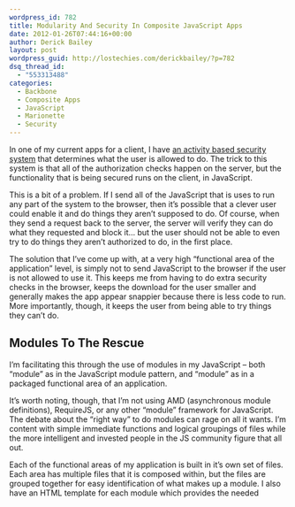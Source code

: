 ```yaml
---
wordpress_id: 782
title: Modularity And Security In Composite JavaScript Apps
date: 2012-01-26T07:44:16+00:00
author: Derick Bailey
layout: post
wordpress_guid: http://lostechies.com/derickbailey/?p=782
dsq_thread_id:
  - "553313488"
categories:
  - Backbone
  - Composite Apps
  - JavaScript
  - Marionette
  - Security
---
```

In one of my current apps for a client, I have [an activity based security system](https://lostechies.com/derickbailey/2011/05/24/dont-do-role-based-authorization-checks-do-activity-based-checks/) that determines what the user is allowed to do. The trick to this system is that all of the authorization checks happen on the server, but the functionality that is being secured runs on the client, in JavaScript.

This is a bit of a problem. If I send all of the JavaScript that is uses to run any part of the system to the browser, then it&#8217;s possible that a clever user could enable it and do things they aren&#8217;t supposed to do. Of course, when they send a request back to the server, the server will verify they can do what they requested and block it… but the user should not be able to even try to do things they aren&#8217;t authorized to do, in the first place.

The solution that I&#8217;ve come up with, at a very high &#8220;functional area of the application&#8221; level, is simply not to send JavaScript to the browser if the user is not allowed to use it. This keeps me from having to do extra security checks in the browser, keeps the download for the user smaller and generally makes the app appear snappier because there is less code to run. More importantly, though, it keeps the user from being able to try things they can&#8217;t do.

## Modules To The Rescue

I&#8217;m facilitating this through the use of modules in my JavaScript &#8211; both &#8220;module&#8221; as in the JavaScript module pattern, and &#8220;module&#8221; as in a packaged functional area of an application.

It&#8217;s worth noting, though, that I&#8217;m not using AMD (asynchronous module definitions), RequireJS, or any other &#8220;module&#8221; framework for JavaScript. The debate about the &#8220;right way&#8221; to do modules can rage on all it wants. I&#8217;m content with simple immediate functions and logical groupings of files while the more intelligent and invested people in the JS community figure that all out.

Each of the functional areas of my application is built in it&#8217;s own set of files. Each area has multiple files that it is composed within, but the files are grouped together for easy identification of what makes up a module. I also have an HTML template for each module which provides the needed <script> tags to include the code for that module.

## Only Render What Is Needed

When I need a functional area of my site to be sent down to the user, I tell my server side template language to include the correct HTML file. For example, I&#8217;m doing this in an ASP.NET MVC application:

{% gist 1680805 1.cshtml %}

In this code, I&#8217;m checking to see if the current user is allowed to manage locations. If they are, the extension method &#8220;LocationManagementScripts&#8221; is called. This in turn renders the &#8220;LocationManagementScript.html&#8221; file at this point in my HTML layout. That file contains all of the <script> tags for the location management JavaScript app. In the same way, I&#8217;m checking to see if the user can search through locations, and running the same basic process if they can.

## Self-Initializing Modules

When a functional module is included after passing one of these checks, it needs a way to get itself spun up and started so that it can do it&#8217;s magic. It may need to render something on to the screen. It may need to register itself with the application&#8217;s [event aggregator](https://lostechies.com/derickbailey/2011/07/19/references-routing-and-the-event-aggregator-coordinating-views-in-backbone-js/), or any of a number of other things. This is where my [Backbone.Marionette](https://github.com/derickbailey/backbone.marionette) add-on comes in to play for my Backbone apps.

Marionette has an explicit concept of an &#8220;initializer&#8221; tied to it&#8217;s Application objects. When you create an instance of an Application object, you can call &#8220;app.addInitializer&#8221; and pass a callback function. The callback function represents everything that your module needs to do, to get itself up and running. All of these initializer functions &#8211; no matter how many you add &#8211; get fired when you call &#8220;app.start()&#8221;.

{% gist 1680805 2.js %}

Each functional area of my application has it&#8217;s own initializer function. When a functional area has been included in the rendered <script> tags, the initializer gets added and when the &#8220;start&#8221; method is called, the modules for that functional area are fired up and they do there thing.

## A Composite App, And Sub-Apps

One of the tricks to making all of this work, is that I need to have a primary &#8220;app&#8221; object that all of my modules know about. In the above example, the &#8220;myApp&#8221; object is this. Each of the modules for each of the functional areas has direct knowledge of this object and can call public APIs on it &#8211; including the &#8220;addInitializer&#8221; method.

A better example of what a module definition and initializer might look like, would be this:

{% gist 1680805 3.js %}

In this example, I&#8217;m using the simple JavaScript module pattern to encapsulate my search functionality. I&#8217;m also providing an initializer for the module that instantiates a search view and shows it to the user using a [region manager](https://lostechies.com/derickbailey/2011/12/12/composite-js-apps-regions-and-region-managers/).

Each of these functional areas is basically a sub-application. Many sub-applications are used to compose a larger application and overall experience for the user. The composition of a larger application through various modules that are included / excluded based on some criteria are what really make this a composite application.

I also included the final call to &#8220;myApp.start()&#8221;, showing that I do this from my main HTML page and not from my JavaScript files. This provides a single point of entry for all of the registered modules, no matter which modules are registered. The &#8220;myApp&#8221; object really doesn&#8217;t care which modules are registered, honestly. It doesn&#8217;t need to care. It only needs to execute the initializers that happen to be present. If none are present because the user didn&#8217;t have permission to do anything, then nothing happens when this method is called and the user won&#8217;t see anything.

## Security: Don&#8217;t Let Them See It If They Can&#8217;t Do It

If the security check to see if the user is allowed to use the location search feature fails, the rendered HTML won&#8217;t include the <script> tags for the &#8220;locationSearch.js&#8221; file. If this file is not sent down to the browser, then it will never register itself. If a module has not registered itself for initialization, it&#8217;s views won&#8217;t show up on the screen and the user won&#8217;t be able to try and use the feature. Further, the user won&#8217;t be able to &#8220;view source&#8221; on the page and find any stray JavaScript that they shouldn&#8217;t be able to use.

## It&#8217;s Not Always That Easy

Of course there are other security concerns that are not this simple. When a functional area is closed off by authorization, it&#8217;s easy to keep things clean like this. We can compose the application at run time simply by including the right files and letting the code in those files register themselves for initialization. But when we have a functional area of the system that has finer grained authorization and permissions associated with it, things get a little more tricky.

I&#8217;m still learning and exploring this space. I have some ideas and am going to be implementing some of them soon. If anyone out there has any experience in handling finer grained security needs in JavaScript apps, I&#8217;d love to hear about it. Post links to your favorite resources for this, in the comments.

 
